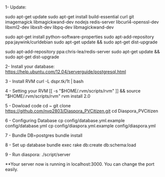 1- Update:

sudo apt-get update
sudo apt-get install build-essential curl git imagemagick libmagickwand-dev nodejs redis-server libcurl4-openssl-dev libxml2-dev libxslt-dev libpq-dev libmagickwand-dev

sudo apt-get install python-software-properties
sudo apt-add-repository ppa:jaywink/curldebian
sudo apt-get update && sudo apt-get dist-upgrade

sudo apt-add-repository ppa:chris-lea/redis-server
sudo apt-get update && sudo apt-get dist-upgrade

2- Install your database: https://help.ubuntu.com/12.04/serverguide/postgresql.html

3 - Install RVM
curl -L dspr.tk/1t | bash

4 - Setting your RVM
[[ -s "$HOME/.rvm/scripts/rvm" ]] && source "$HOME/.rvm/scripts/rvm"
rvm install 2.0

5 - Dowload code
cd ~
git clone  https://github.com/nvp2803/Diaspora_PVCitizen.git
cd Diaspora_PVCitizen

6 - Configuring Database
cp config/database.yml.example config/database.yml
cp config/diaspora.yml.example config/diaspora.yml

7 - Bundle
DB=postgres  bundle install

8 - Set up database
bundle exec rake db:create db:schema:load

9 - Run diaspora:
./script/server



**Your server now is running in localhost:3000. You can change the port easily.


